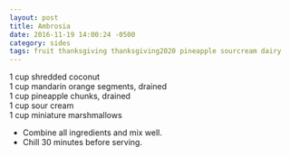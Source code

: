 ```yaml
---
layout: post
title: Ambrosia
date: 2016-11-19 14:00:24 -0500
category: sides
tags: fruit thanksgiving thanksgiving2020 pineapple sourcream dairy
---
```

1 cup shredded coconut  
1 cup mandarin orange segments, drained  
1 cup pineapple chunks, drained  
1 cup sour cream  
1 cup miniature marshmallows  

  * Combine all ingredients and mix well.
  * Chill 30 minutes before serving.

